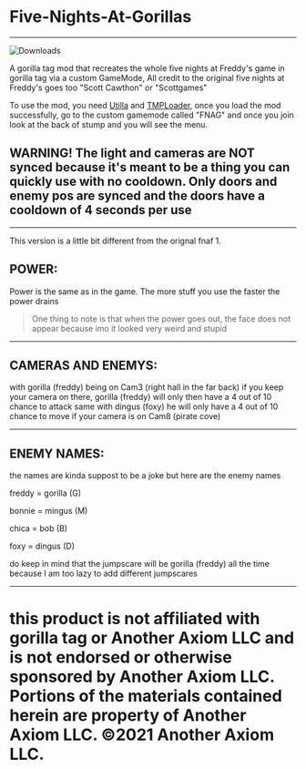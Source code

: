 # Five-Nights-At-Gorillas
-------------------------------------------------------------------------------------------------------------------------------------------------------

![Downloads](https://img.shields.io/github/downloads/MrBanana01/Five-Nights-At-Gorillas/total.svg)

A gorilla tag mod that recreates the whole five nights at Freddy's game in gorilla tag via a custom GameMode, All credit to the original five nights at Freddy's goes too "Scott Cawthon" or "Scottgames"

To use the mod, you need [Utilla](https://github.com/legoandmars/Utilla) and [TMPLoader](https://github.com/AHauntedArmy/TMPLoader), once you load the mod successfully, go to the custom gamemode called "FNAG" and once you join look at the back of stump and you will see the menu.

## WARNING! The light and cameras are NOT synced because it's meant to be a thing you can quickly use with no cooldown. Only doors and enemy pos are synced and the doors have a cooldown of 4 seconds per use

-------------------------------------------------------------------------------------------------------------------------------------------------------

This version is a little bit different from the orignal fnaf 1.

## POWER:
Power is the same as in the game. The more stuff you use the faster the power drains
> One thing to note is that when the power goes out, the face does not appear because imo it looked very weird and stupid

-------------------------------------------------------------------------------------------------------------------------------------------------------

## CAMERAS AND ENEMYS:
with gorilla (freddy) being on Cam3 (right hall in the far back) if you keep your camera on there, gorilla (freddy) will only then have a 4 out of 10 chance to attack
same with dingus (foxy) he will only have a 4 out of 10 chance to move if your camera is on Cam8 (pirate cove)

-------------------------------------------------------------------------------------------------------------------------------------------------------

## ENEMY NAMES:
the names are kinda suppost to be a joke but here are the enemy names

freddy = gorilla (G)

bonnie = mingus (M)

chica = bob (B)

foxy = dingus (D)

do keep in mind that the jumpscare will be gorilla (freddy) all the time because I am too lazy to add different jumpscares 

-------------------------------------------------------------------------------------------------------------------------------------------------------
# this product is not affiliated with gorilla tag or Another Axiom LLC and is not endorsed or otherwise sponsored by Another Axiom LLC. Portions of the materials contained herein are property of Another Axiom LLC. ©2021 Another Axiom LLC.
